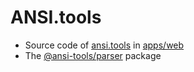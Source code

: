 # ANSI.tools

- Source code of [ansi.tools](https://ansi.tools) in [apps/web](./apps/web)
- The [@ansi-tools/parser](./packages/parser) package
